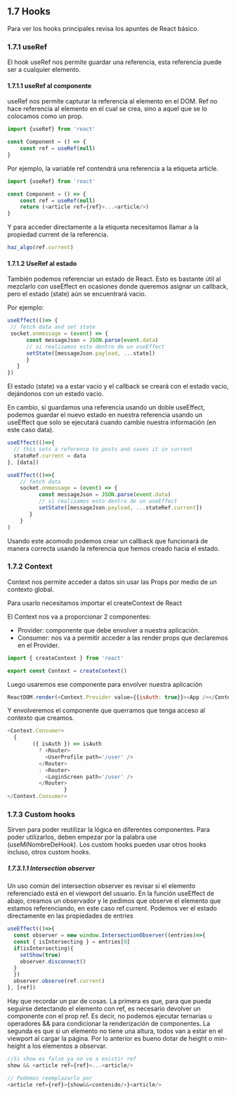 ## 1.7 Hooks

Para ver los hooks principales revisa los apuntes de React básico.

### 1.7.1 useRef

El hook useRef nos permite guardar una referencia, esta referencia puede
ser a cualquier elemento.

#### 1.7.1.1 useRef al componente

useRef nos permite capturar la referencia al elemento en el DOM. Ref no
hace referencia al elemento en el cual se crea, sino a aquel que se lo
colocamos como un prop.

``` javascript
import {useRef} from 'react'

const Component = () => {
    const ref = useRef(null)
}
```

Por ejemplo, la variable ref contendrá una referencia a la etiqueta
article.

``` javascript
import {useRef} from 'react'

const Component = () => {
    const ref = useRef(null)
    return (<article ref={ref}>...<article/>)
}
```

Y para acceder directamente a la etiqueta necesitamos llamar a la
propiedad current de la referencia.

``` javascript
haz_algo(ref.current)
```

#### 1.7.1.2 UseRef al estado

También podemos referenciar un estado de React. Esto es bastante útil al
mezclarlo con useEffect en ocasiones donde queremos asignar un callback,
pero el estado (state) aún se encuentrará vacio.

Por ejemplo:

``` javascript
useEffect(()=> {
 // fetch data and set state
 socket.onmessage = (event) => {
      const messageJson = JSON.parse(event.data)
      // si realizamos esto dentro de un useEffect
      setState([messageJson.payload, ...state])
      }
   }
})
```

El estado (state) va a estar vacio y el callback se creará con el estado
vacio, dejándonos con un estado vacio.

En cambio, si guardamos una referencia usando un doble useEffect,
podemos guardar el nuevo estado en nuestra referencia usando un
useEffect que solo se ejecutará cuando cambie nuestra información (en
este caso data).

``` javascript
useEffect(()=>{
  // this sets a reference to posts and saves it in current
  stateRef.current = data
}, [data])

useEffect(()=>{
    // fetch data
    socket.onmessage = (event) => {
          const messageJson = JSON.parse(event.data)
          // si realizamos esto dentro de un useEffect
          setState([messageJson.payload, ...stateRef.current])
       }
    }
)
```

Usando este acomodo podemos crear un callback que funcionará de manera
correcta usando la referencia que hemos creado hacia el estado.

### 1.7.2 Context

Context nos permite acceder a datos sin usar las Props por medio de un
contexto global.

Para usarlo necesitamos importar el createContext de React

El Context nos va a proporcionar 2 componentes:

-   Provider: componente que debe envolver a nuestra aplicación.
-   Consumer: nos va a permitir acceder a las render props que
    declaremos en el Provider.

``` javascript
import { createContext } from 'react'

export const Context = createContext()
```

Luego usaremos ese componente para envolver nuestra aplicación

``` javascript
ReactDOM.render(<Context.Provider value={{isAuth: true}}><App /></Context.Provider>, document.getElementById('app'))
```

Y envolveremos el componente que querramos que tenga acceso al contexto
que creamos.

``` javascript
<Context.Consumer>
  {
        ({ isAuth }) => isAuth
          ? <Router>
            <UserProfile path='/user' />
          </Router>
          : <Router>
            <LoginScreen path='/user' />
          </Router>
                  }
</Context.Consumer>
```

### 1.7.3 Custom hooks

Sirven para poder reutilizar la lógica en diferentes componentes. Para
poder utilizarlos, deben empezar por la palabra use (useMiNombreDeHook).
Los custom hooks pueden usar otros hooks incluso, otros custom hooks.

##### 1.7.3.1.1 Intersection observer

Un uso común del intersection observer es revisar si el elemento
referenciado está en el viewport del usuario. En la función useEffect de
abajo, creamos un observador y le pedimos que observe el elemento que
estamos referenciando, en este caso ref.current. Podemos ver el estado
directamente en las propiedades de entries

``` javascript
useEffect(()=>{
  const observer = new window.IntersectionObserver((entries)=>{
  const { isIntersecting } = entries[0]
  if(isIntersecting){
    setShow(true)
    observer.disconnect()
  }
  })
  observer.observe(ref.current)
}, [ref])
```

Hay que recordar un par de cosas. La primera es que, para que pueda
seguirse detectando el elemento con ref, es necesario devolver un
componente con el prop ref. Es decir, no podemos ejecutar ternarias u
operadores && para condicionar la renderización de componentes. La
segunda es que si un elemento no tiene una altura, todos van a estar en
el viewport al cargar la página. Por lo anterior es bueno dotar de
height o min-height a los elementos a observar.

``` javascript
//Si show es false ya no va a existir ref
show && <article ref={ref}>...<article/>

// Podemos reemplazarlo por
<article ref={ref}>{show&&<contenido/>}<article/>
```